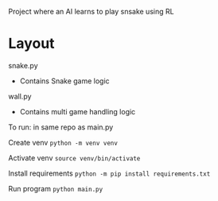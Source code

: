 Project where an AI learns to play snsake using RL


# Layout
snake.py
-  Contains Snake game logic

wall.py
- Contains multi game handling logic

To run:
in same repo as main.py

Create venv
`python -m venv venv`

Activate venv
`source venv/bin/activate`

Install requirements
`python -m pip install requirements.txt`

Run program
`python main.py`